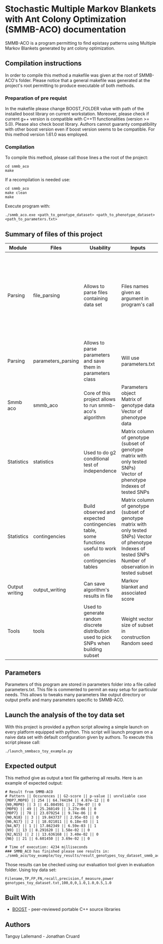 # Stochastic Multiple Markov Blankets with Ant Colony Optimization (SMMB-ACO) documentation

SMMB-ACO is a program permitting to find epistasy patterns using Multiple Markov Blankets generated by ant colony optimization.

## Compilation instructions
In order to compile this method a makefile was given at the root of SMMB-ACO's folder. Please notice that a general makefile was generated at the project's root permitting to produce executable of both methods.
### Preparation of pre requist
In the makefile please change BOOST_FOLDER value with path of the installed boost library on current workstation.
Moreover, please check if current g++ version is compatible with C++11 functionalities (version >= 5.0). Please also check boost library. Authors cannot guaranty compatibility with other boost version even if boost version seems to be compatible. For this method version 1.61.0 was employed.
### Compilation
To compile this method, please call those lines a the root of the project:

    cd smmb_aco
    make

If a recompilation is needed use:

    cd smmb_aco
    make clean
    make

Execute program with:

    ./smmb_aco.exe <path_to_genotype_dataset> <path_to_phenotype_dataset> <path_to_parameters.txt>

## Summary of files of this project

| Module         | Files              | Usability                                                                                                  | Inputs                                                                                                                                                         | Outputs                                                                                       |
|----------------|--------------------|------------------------------------------------------------------------------------------------------------|----------------------------------------------------------------------------------------------------------------------------------------------------------------|-----------------------------------------------------------------------------------------------|
| Parsing        | file_parsing       | Allows to parse files containing data set                                                                   | Files names given as argument in program's call                                                                                                                |  One boost matrix containing all genotype data <br> One boost vector containing all phenotype data <br> boost vector with SNPs IDs |
| Parsing        | parameters_parsing | Allows to parse parameters and save them in parameters class                                               | Will use parameters.txt                                                                                                                           | Class object with all parameters as class variables                                           |
| Smmb aco       | smmb_aco           | Core of this project allows to run smmb-aco's algorithm                                                    | Parameters object <br> Matrix of genotype data <br> Vector of phenotype data                                                                                             | A set of different Markov Blanket found during the run                                                                          |
| Statistics     | statistics         | Used to do g2 conditional test of independence                                                            | Matrix column of genotype (subset of genotype matrix with only tested SNPs) <br> Vector of phenotype <br> Indexes of tested SNPs                                         |  g2 score and associated p-value Number of cell considered as non reliable because n<5         |
| Statistics     | contingencies      |  Build observed and expected contingencies table,<br>   some functions useful to work on contingencies tables | Matrix column of genotype (subset of genotype matrix with only tested SNPs) Vector of phenotype  Indexes of tested SNPs Number of observation in tested subset |  One observed contingency table <br> One expected contingency table                                |
| Output writing | output_writing     | Can save algorithm's results in file                                                                       | Markov blanket and associated score                                                                                                                            | Final result file                                                                             |
| Tools          | tools              |   Used to generate random discrete distribution used to pick   SNPs when building subset                   |  Weight vector size of subset in construction Random seed                                                                                                      | Subset of SNPs for every ant                                                                  |


## Parameters
Parameters of this program are stored in parameters folder into a file called parameters.txt. This file is commented to permit an easy setup for particular needs. This allows to tweaks many parameters like output directory or output prefix and many parameters specific to SMMB-ACO.
## Launch the analysis of the toy data set
With this project is provided a python script allowing a simple launch on every platform equipped with python. This script will launch program on a naive data set with default configuration given by authors.
To execute this script please call:

    ./launch_smmbaco_toy_example.py

## Expected output
This method give as output a text file gathering all results. Here is an example of expected output:

    # Result from SMMB-ACO
    # Pattern || Occurences || G2-score || p-value || unreliable case
    {M0P7,M0P8} || 254 || 64.744194 || 4.87e-12 || 0
    {N9,M0P8} || 3 || 41.084591 || 2.79e-07 || 0
    {M0P8} || 49 || 25.260149 || 3.27e-06 || 0
    {M0P7} || 78 || 23.079254 || 9.74e-06 || 0
    {N0,N18} || 3 || 19.843737 || 2.95e-03 || 0
    {N6,N17} || 2 || 18.021011 || 6.18e-03 || 1
    {N4,N7} || 1 || 17.862349 || 6.59e-03 || 1
    {N9} || 13 || 8.291620 || 1.58e-02 || 0
    {N2,N15} || 2 || 13.636168 || 3.40e-02 || 0
    {N6} || 21 || 6.601450 || 3.69e-02 || 0

    # Time of execution: 4234 milliseconds
    ### SMMB_ACO has finished please see results in:
    ./smmb_aco/toy_example/toy_results/result_genotypes_toy_dataset_smmb_aco.txt



Those results can be checked using our evaluation tool given in evaluation folder.
Using toy data set:

    Filename,TP,FP,FN,recall,precision,f_measure,power
    genotypes_toy_dataset.txt,100,0,0,1.0,1.0,0.5,1.0

## Built With
-   [BOOST](https://www.boost.org/) - peer-reviewed portable C++ source libraries

## Authors
Tanguy Lallemand -
Jonathan Cruard
